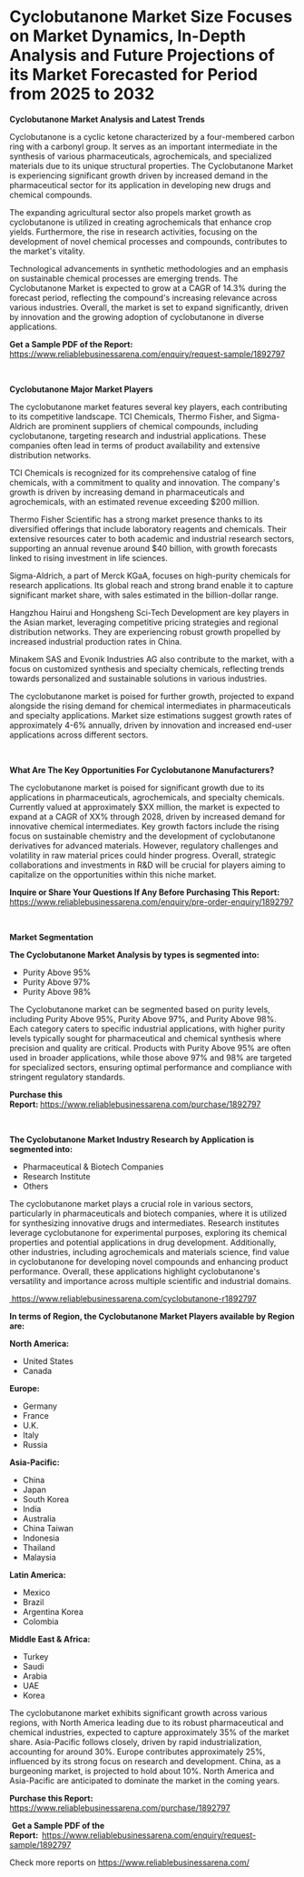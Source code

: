 <p><h1>Cyclobutanone Market Size Focuses on Market Dynamics, In-Depth Analysis and Future Projections of its Market Forecasted for Period from 2025 to 2032</h1></p><p><strong>Cyclobutanone Market Analysis and Latest Trends</strong></p>
<p><p>Cyclobutanone is a cyclic ketone characterized by a four-membered carbon ring with a carbonyl group. It serves as an important intermediate in the synthesis of various pharmaceuticals, agrochemicals, and specialized materials due to its unique structural properties. The Cyclobutanone Market is experiencing significant growth driven by increased demand in the pharmaceutical sector for its application in developing new drugs and chemical compounds. </p><p>The expanding agricultural sector also propels market growth as cyclobutanone is utilized in creating agrochemicals that enhance crop yields. Furthermore, the rise in research activities, focusing on the development of novel chemical processes and compounds, contributes to the market's vitality. </p><p>Technological advancements in synthetic methodologies and an emphasis on sustainable chemical processes are emerging trends. The Cyclobutanone Market is expected to grow at a CAGR of 14.3% during the forecast period, reflecting the compound's increasing relevance across various industries. Overall, the market is set to expand significantly, driven by innovation and the growing adoption of cyclobutanone in diverse applications.</p></p>
<p><strong>Get a Sample PDF of the Report:&nbsp;</strong> <a href="https://www.reliablebusinessarena.com/enquiry/request-sample/1892797?utm_campaign=1892&utm_medium=2&utm_source=Github&utm_content=ia&utm_term=30012025&utm_id=cyclobutanone">https://www.reliablebusinessarena.com/enquiry/request-sample/1892797</a></p>
<p>&nbsp;</p>
<p><strong>Cyclobutanone Major Market Players</strong></p>
<p><p>The cyclobutanone market features several key players, each contributing to its competitive landscape. TCI Chemicals, Thermo Fisher, and Sigma-Aldrich are prominent suppliers of chemical compounds, including cyclobutanone, targeting research and industrial applications. These companies often lead in terms of product availability and extensive distribution networks.</p><p>TCI Chemicals is recognized for its comprehensive catalog of fine chemicals, with a commitment to quality and innovation. The company's growth is driven by increasing demand in pharmaceuticals and agrochemicals, with an estimated revenue exceeding $200 million.</p><p>Thermo Fisher Scientific has a strong market presence thanks to its diversified offerings that include laboratory reagents and chemicals. Their extensive resources cater to both academic and industrial research sectors, supporting an annual revenue around $40 billion, with growth forecasts linked to rising investment in life sciences.</p><p>Sigma-Aldrich, a part of Merck KGaA, focuses on high-purity chemicals for research applications. Its global reach and strong brand enable it to capture significant market share, with sales estimated in the billion-dollar range.</p><p>Hangzhou Hairui and Hongsheng Sci-Tech Development are key players in the Asian market, leveraging competitive pricing strategies and regional distribution networks. They are experiencing robust growth propelled by increased industrial production rates in China.</p><p>Minakem SAS and Evonik Industries AG also contribute to the market, with a focus on customized synthesis and specialty chemicals, reflecting trends towards personalized and sustainable solutions in various industries.</p><p>The cyclobutanone market is poised for further growth, projected to expand alongside the rising demand for chemical intermediates in pharmaceuticals and specialty applications. Market size estimations suggest growth rates of approximately 4-6% annually, driven by innovation and increased end-user applications across different sectors.</p></p>
<p>&nbsp;</p>
<p><strong>What Are The Key Opportunities For Cyclobutanone Manufacturers?</strong></p>
<p><p>The cyclobutanone market is poised for significant growth due to its applications in pharmaceuticals, agrochemicals, and specialty chemicals. Currently valued at approximately $XX million, the market is expected to expand at a CAGR of XX% through 2028, driven by increased demand for innovative chemical intermediates. Key growth factors include the rising focus on sustainable chemistry and the development of cyclobutanone derivatives for advanced materials. However, regulatory challenges and volatility in raw material prices could hinder progress. Overall, strategic collaborations and investments in R&D will be crucial for players aiming to capitalize on the opportunities within this niche market.</p></p>
<p><strong>Inquire or Share Your Questions If Any Before Purchasing This Report:</strong> <a href="https://www.reliablebusinessarena.com/enquiry/pre-order-enquiry/1892797?utm_campaign=1892&utm_medium=2&utm_source=Github&utm_content=ia&utm_term=30012025&utm_id=cyclobutanone">https://www.reliablebusinessarena.com/enquiry/pre-order-enquiry/1892797</a></p>
<p>&nbsp;</p>
<p><strong>Market Segmentation</strong></p>
<p><strong>The Cyclobutanone Market Analysis by types is segmented into:</strong></p>
<p><ul><li>Purity Above 95%</li><li>Purity Above 97%</li><li>Purity Above 98%</li></ul></p>
<p><p>The Cyclobutanone market can be segmented based on purity levels, including Purity Above 95%, Purity Above 97%, and Purity Above 98%. Each category caters to specific industrial applications, with higher purity levels typically sought for pharmaceutical and chemical synthesis where precision and quality are critical. Products with Purity Above 95% are often used in broader applications, while those above 97% and 98% are targeted for specialized sectors, ensuring optimal performance and compliance with stringent regulatory standards.</p></p>
<p><strong>Purchase this Report:&nbsp;</strong><a href="https://www.reliablebusinessarena.com/purchase/1892797?utm_campaign=1892&utm_medium=2&utm_source=Github&utm_content=ia&utm_term=30012025&utm_id=cyclobutanone">https://www.reliablebusinessarena.com/purchase/1892797</a></p>
<p>&nbsp;</p>
<p><strong>The Cyclobutanone Market Industry Research by Application is segmented into:</strong></p>
<p><ul><li>Pharmaceutical & Biotech Companies</li><li>Research Institute</li><li>Others</li></ul></p>
<p><p>The cyclobutanone market plays a crucial role in various sectors, particularly in pharmaceuticals and biotech companies, where it is utilized for synthesizing innovative drugs and intermediates. Research institutes leverage cyclobutanone for experimental purposes, exploring its chemical properties and potential applications in drug development. Additionally, other industries, including agrochemicals and materials science, find value in cyclobutanone for developing novel compounds and enhancing product performance. Overall, these applications highlight cyclobutanone's versatility and importance across multiple scientific and industrial domains.</p></p>
<p><a href="https://www.reliablebusinessarena.com/cyclobutanone-r1892797?utm_campaign=1892&utm_medium=2&utm_source=Github&utm_content=ia&utm_term=30012025&utm_id=cyclobutanone">&nbsp;https://www.reliablebusinessarena.com/cyclobutanone-r1892797</a></p>
<p><strong>In terms of Region, the Cyclobutanone Market Players available by Region are:</strong></p>
<p>
    <p> <strong> North America: </strong>
        <ul>
            <li>United States</li>
            <li>Canada</li>
        </ul>
        </p> 
    <p> <strong> Europe: </strong>
        <ul>
            <li>Germany</li>
            <li>France</li>
            <li>U.K.</li>
            <li>Italy</li>
            <li>Russia</li>
        </ul>
        </p> 
    <p> <strong> Asia-Pacific: </strong>
        <ul>
            <li>China</li>
            <li>Japan</li>
            <li>South Korea</li>
            <li>India</li>
            <li>Australia</li>
            <li>China Taiwan</li>
            <li>Indonesia</li>
            <li>Thailand</li>
            <li>Malaysia</li>
        </ul>
        </p> 
    <p> <strong> Latin America: </strong>
        <ul>
            <li>Mexico</li>
            <li>Brazil</li>
            <li>Argentina Korea</li>
            <li>Colombia</li>
        </ul>
        </p> 
    <p> <strong> Middle East & Africa: </strong>
        <ul>
            <li>Turkey</li>
            <li>Saudi</li>
            <li>Arabia</li>
            <li>UAE</li>
            <li>Korea</li>
        </ul>
    </p>
    </p>
<p><p>The cyclobutanone market exhibits significant growth across various regions, with North America leading due to its robust pharmaceutical and chemical industries, expected to capture approximately 35% of the market share. Asia-Pacific follows closely, driven by rapid industrialization, accounting for around 30%. Europe contributes approximately 25%, influenced by its strong focus on research and development. China, as a burgeoning market, is projected to hold about 10%. North America and Asia-Pacific are anticipated to dominate the market in the coming years.</p></p>
<p><strong>Purchase this Report: </strong><a href="https://www.reliablebusinessarena.com/purchase/1892797?utm_campaign=1892&utm_medium=2&utm_source=Github&utm_content=ia&utm_term=30012025&utm_id=cyclobutanone">https://www.reliablebusinessarena.com/purchase/1892797</a></p>
<p>&nbsp;<strong>Get a Sample PDF of the Report:&nbsp;&nbsp;</strong><a href="https://www.reliablebusinessarena.com/enquiry/request-sample/1892797?utm_campaign=1892&utm_medium=2&utm_source=Github&utm_content=ia&utm_term=30012025&utm_id=cyclobutanone">https://www.reliablebusinessarena.com/enquiry/request-sample/1892797</a></p>
<p><strong></strong></p>
<p>Check more reports on <a href="https://www.reliablebusinessarena.com/?utm_campaign=1892&utm_medium=2&utm_source=Github&utm_content=ia&utm_term=30012025&utm_id=cyclobutanone">https://www.reliablebusinessarena.com/</a></p>